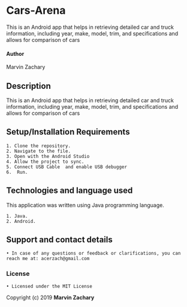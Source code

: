# Cars-Arena
This is an Android app that helps in retrieving detailed car and truck information, including year, make, model, trim, and specifications and allows for comparison of cars

#### Author
Marvin Zachary

## Description

This is an Android app that helps in retrieving detailed car and truck information, including year, make, model, trim, and specifications and allows for comparison of cars

## Setup/Installation Requirements
    1. Clone the repository.
    2. Navigate to the file.
    3. Open with the Android Studio
    4. Allow the project to sync.
    5. Connect USB Cable  and enable USB debugger
    6.  Run.

## Technologies and language used
This application was written using Java programming language.

    1. Java.
    2. Android.

## Support and contact details
    • In case of any questions or feedback or clarifications, you can reach me at: acerzach@gmail.com

### License
    • Licensed under the MIT License
Copyright (c) 2019 **Marvin Zachary**
